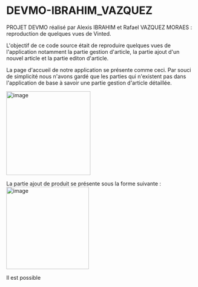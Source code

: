 # DEVMO-IBRAHIM_VAZQUEZ

PROJET DEVMO réalisé par Alexis IBRAHIM et Rafael VAZQUEZ MORAES : reproduction de quelques vues de Vinted.

L'objectif de ce code source était de reproduire quelques vues de l'application notamment la partie gestion d'article, la partie ajout d'un nouvel article et la partie editon d'article. 

La page d'accueil de notre application se présente comme ceci. Par souci de simplicité nous n'avons gardé que les parties qui n'existent pas dans l'application de base à savoir une partie gestion d'article détaillée. 

<img width="222" alt="image" src="https://user-images.githubusercontent.com/118427993/227166627-38ba6e90-cf82-4ab1-848c-ff6ca0d29aa8.png">


La partie ajout de produit se présente sous la forme suivante : 
<img width="218" alt="image" src="https://user-images.githubusercontent.com/118427993/227167077-0f0b8e36-8d56-4f66-ac0a-7a69d8c8445d.png">

Il est possible
